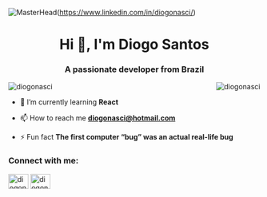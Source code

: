 ![MasterHead](https://www.intersoft.com.br/images/banner1.jpg)(https://www.linkedin.com/in/diogonasci/)
<h1 align="center">Hi 👋, I'm Diogo Santos</h1>
<h3 align="center">A passionate developer from Brazil</h3>
<p><img align="right" src="https://github-readme-stats.vercel.app/api/top-langs?username=diogonasci&show_icons=true&locale=en&layout=compact" alt="diogonasci" /></p>



<p align="left"> <img src="https://komarev.com/ghpvc/?username=diogonasci&label=Profile%20views&color=0e75b6&style=flat" alt="diogonasci" /> </p>

- 🌱 I’m currently learning **React**

- 📫 How to reach me **diogonasci@hotmail.com**

- ⚡ Fun fact **The first computer “bug” was an actual real-life bug**

<h3 align="left">Connect with me:</h3>
<p align="left">
<a href="https://linkedin.com/in/diogonasci" target="blank"><img align="center" src="https://raw.githubusercontent.com/rahuldkjain/github-profile-readme-generator/master/src/images/icons/Social/linked-in-alt.svg" alt="diogonasci" height="30" width="40" /></a>
<a href="https://instagram.com/diogonasci" target="blank"><img align="center" src="https://raw.githubusercontent.com/rahuldkjain/github-profile-readme-generator/master/src/images/icons/Social/instagram.svg" alt="diogonasci" height="30" width="40" /></a>
</p>
